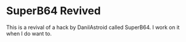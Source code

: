 # SuperB64 Revived
This is a revival of a hack by DanilAstroid called SuperB64. I work on it when I do want to.
